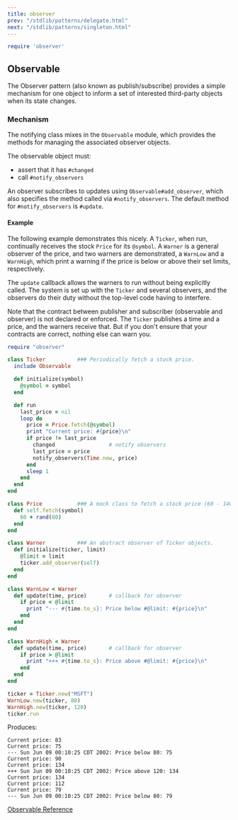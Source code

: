 ```yaml
---
title: observer
prev: "/stdlib/patterns/delegate.html"
next: "/stdlib/patterns/singleton.html"
---
```



```ruby
require 'observer'
```

## Observable

The Observer pattern (also known as publish/subscribe) provides a simple
mechanism for one object to inform a set of interested third-party
objects when its state changes.

### Mechanism

The notifying class mixes in the `Observable` module, which provides the
methods for managing the associated observer objects.

The observable object must:

* assert that it has `#changed`
* call `#notify_observers`

An observer subscribes to updates using `Observable#add_observer`, which
also specifies the method called via `#notify_observers`. The default
method for `#notify_observers` is `#update`.

#### Example

The following example demonstrates this nicely. A `Ticker`, when run,
continually receives the stock `Price` for its `@symbol`. A `Warner` is
a general observer of the price, and two warners are demonstrated, a
`WarnLow` and a `WarnHigh`, which print a warning if the price is below
or above their set limits, respectively.

The `update` callback allows the warners to run without being explicitly
called. The system is set up with the `Ticker` and several observers,
and the observers do their duty without the top-level code having to
interfere.

Note that the contract between publisher and subscriber (observable and
observer) is not declared or enforced. The `Ticker` publishes a time and
a price, and the warners receive that. But if you don't ensure that your
contracts are correct, nothing else can warn you.


```ruby
require "observer"

class Ticker          ### Periodically fetch a stock price.
  include Observable

  def initialize(symbol)
    @symbol = symbol
  end

  def run
    last_price = nil
    loop do
      price = Price.fetch(@symbol)
      print "Current price: #{price}\n"
      if price != last_price
        changed                 # notify observers
        last_price = price
        notify_observers(Time.now, price)
      end
      sleep 1
    end
  end
end

class Price           ### A mock class to fetch a stock price (60 - 140).
  def self.fetch(symbol)
    60 + rand(80)
  end
end

class Warner          ### An abstract observer of Ticker objects.
  def initialize(ticker, limit)
    @limit = limit
    ticker.add_observer(self)
  end
end

class WarnLow < Warner
  def update(time, price)       # callback for observer
    if price < @limit
      print "--- #{time.to_s}: Price below #@limit: #{price}\n"
    end
  end
end

class WarnHigh < Warner
  def update(time, price)       # callback for observer
    if price > @limit
      print "+++ #{time.to_s}: Price above #@limit: #{price}\n"
    end
  end
end

ticker = Ticker.new("MSFT")
WarnLow.new(ticker, 80)
WarnHigh.new(ticker, 120)
ticker.run
```

Produces:


```
Current price: 83
Current price: 75
--- Sun Jun 09 00:10:25 CDT 2002: Price below 80: 75
Current price: 90
Current price: 134
+++ Sun Jun 09 00:10:25 CDT 2002: Price above 120: 134
Current price: 134
Current price: 112
Current price: 79
--- Sun Jun 09 00:10:25 CDT 2002: Price below 80: 79
```

<a
href='https://ruby-doc.org/stdlib-2.5.0/libdoc/observer/rdoc/Observable.html'
class='ruby-doc remote' target='_blank'>Observable Reference</a>

